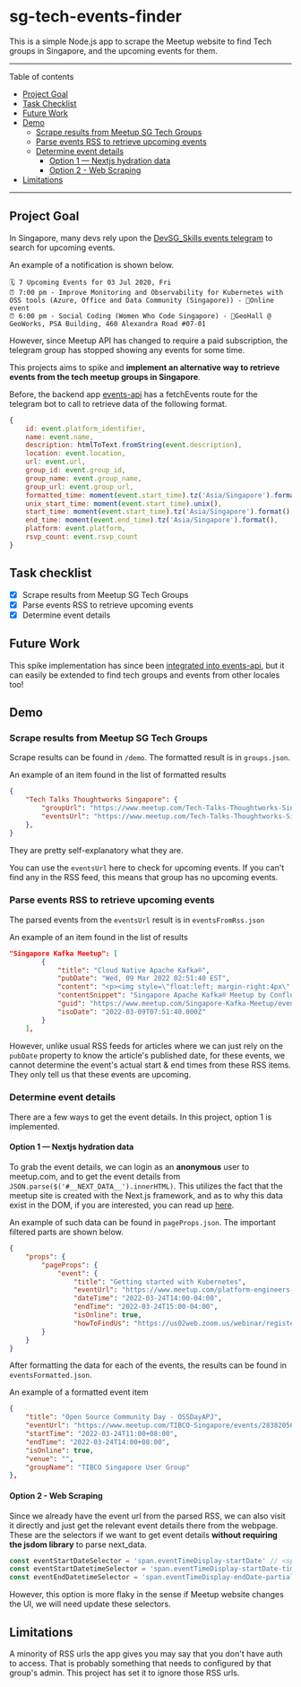 <!-- omit in toc -->
# sg-tech-events-finder

This is a simple Node.js app to scrape the Meetup website to find Tech groups in Singapore, and the upcoming events for them. 

---

Table of contents

- [Project Goal](#project-goal)
- [Task Checklist](#task-checklist)
- [Future Work](#future-work)
- [Demo](#demo)
  - [Scrape results from Meetup SG Tech Groups](#scrape-results-from-meetup-sg-tech-groups)
  - [Parse events RSS to retrieve upcoming events](#parse-events-rss-to-retrieve-upcoming-events)
  - [Determine event details](#determine-event-details)
    - [Option 1 — Nextjs hydration data](#option-1--nextjs-hydration-data)
    - [Option 2 - Web Scraping](#option-2---web-scraping)
- [Limitations](#limitations)

---

## Project Goal

In Singapore, many devs rely upon the [DevSG_Skills events telegram](https://t.me/joinchat/BGedIEXk14wejiRXgH7BGw) to search for upcoming events. 

An example of a notification is shown below.

```
🗓 7 Upcoming Events for 03 Jul 2020, Fri 
⏰ 7:00 pm - Improve Monitoring and Observability for Kubernetes with OSS tools (Azure, Office and Data Community (Singapore)) - 📍Online event
⏰ 6:00 pm - Social Coding (Women Who Code Singapore) - 📍GeoHall @ GeoWorks, PSA Building, 460 Alexandra Road #07-01
```

However, since Meetup API has changed to require a paid subscription, the telegram group has stopped showing any events for some time. 

This projects aims to spike and **implement an alternative way to retrieve events from the tech meetup groups in Singapore**.

Before, the backend app [events-api](https://github.com/engineersftw/events-api) has a fetchEvents route for the telegram bot to call to retrieve data of the following format.

```js
{
    id: event.platform_identifier,
    name: event.name,
    description: htmlToText.fromString(event.description),
    location: event.location,
    url: event.url,
    group_id: event.group_id,
    group_name: event.group_name,
    group_url: event.group_url,
    formatted_time: moment(event.start_time).tz('Asia/Singapore').format('DD MMM YYYY, ddd, h:mm a'),
    unix_start_time: moment(event.start_time).unix(),
    start_time: moment(event.start_time).tz('Asia/Singapore').format(),
    end_time: moment(event.end_time).tz('Asia/Singapore').format(),
    platform: event.platform,
    rsvp_count: event.rsvp_count
}
```

## Task checklist

- [x] Scrape results from Meetup SG Tech Groups
- [x] Parse events RSS to retrieve upcoming events
- [x] Determine event details

## Future Work

This spike implementation has since been [integrated into events-api](https://github.com/engineersftw/events-api/pull/68), but it can easily be extended to find tech groups and events from other locales too!

## Demo

### Scrape results from Meetup SG Tech Groups

Scrape results can be found in `/demo`. The formatted result is in `groups.json`.

An example of an item found in the list of formatted results

```json
{
    "Tech Talks Thoughtworks Singapore": {
        "groupUrl": "https://www.meetup.com/Tech-Talks-Thoughtworks-Singapore",
        "eventsUrl": "https://www.meetup.com/Tech-Talks-Thoughtworks-Singapore/events/rss"
    },
}
```

They are pretty self-explanatory what they are.

You can use the `eventsUrl` here to check for upcoming events. If you can't find any in the RSS feed, this means that group has no upcoming events.

### Parse events RSS to retrieve upcoming events

The parsed events from the `eventsUrl` result is in `eventsFromRss.json` 

An example of an item found in the list of results 

```json
"Singapore Kafka Meetup": [
        {
            "title": "Cloud Native Apache Kafka®",
            "pubDate": "Wed, 09 Mar 2022 02:51:40 EST",
            "content": "<p><img style=\"float:left; margin-right:4px\" src=\"https://secure.meetupstatic.com/photos/event/6/b/f/1/event_465087633.jpeg\" alt=\"photo\" class=\"photo\" />Singapore Apache Kafka® Meetup by Confluent</p> <p><p>Hello Streamers!</p> <p>Our friends from Serverless Singapore will be hosting this fun and informative meetup!</p> <p>**RSVP and check the link below for more information:**<br/><a href=\"https://www.meetup.com/Serverless-Singapore/events/284319391/\" class=\"linkified\"><a href=\"https://www.meetup.com/Serverless-Singapore/events/284319391/\">https://www.meetup.co...</a></a></p> <p>Find information about upcoming meetups and tons of content from past Apache Kafka® Meetups all over the world:<br/>(<a href=\"https://cnfl.io/meetup-hub\" class=\"linkified\"><a href=\"https://cnfl.io/meetup-hub\">https://cnfl.io/meetup...</a></a>)</p> <p>\\-\\-\\-\\-\\-<br/>Speaker:<br/>Mark Teehan, Principal Solutions Engineer, Confluent</p> <p>Bio:<br/>Mark Teehan is a systems engineer at Confluent in Singapore. In his day-to-day work, Mark engages with organisations that are interested in event streaming, real-time ETL, or anything related to running Apache Kafka systems. Interest in Apache Kafka spans banks, telcos, airlines, digital natives, government departments, insurance, and manufacturing.</p> <p>Talk:<br/>Cloud Native Apache Kafka®</p> <p>Abstract:<br/>Mark will talk about the lessons learned by the Confluent Cloud engineering team from making Apache Kafka serverless as well as deployment decisions to run mission critical Confluent Cloud clusters on any of the major cloud providers in Singapore (or elsewhere).</p> <p>\\-\\-\\-\\-<br/>If you would like to speak or host our next event please let us know! community@(<a href=\"https://confluent.io/\" class=\"linkified\"><a href=\"https://confluent.io/\">https://confluent.io/...</a></a>)</p> </p> <p>Singapore,    - Singapore</p> <p>Thursday, March 17 at 7:00 PM</p> <p>1</p> <p>https://www.meetup.com/Singapore-Kafka-Meetup/events/284501917/</p> ",
            "contentSnippet": "Singapore Apache Kafka® Meetup by Confluent\n \nHello Streamers!\n Our friends from Serverless Singapore will be hosting this fun and informative meetup!\n **RSVP and check the link below for more information:**\nhttps://www.meetup.co...\n Find information about upcoming meetups and tons of content from past Apache Kafka® Meetups all over the world:\n(https://cnfl.io/meetup...)\n \\-\\-\\-\\-\\-\nSpeaker:\nMark Teehan, Principal Solutions Engineer, Confluent\n Bio:\nMark Teehan is a systems engineer at Confluent in Singapore. In his day-to-day work, Mark engages with organisations that are interested in event streaming, real-time ETL, or anything related to running Apache Kafka systems. Interest in Apache Kafka spans banks, telcos, airlines, digital natives, government departments, insurance, and manufacturing.\n Talk:\nCloud Native Apache Kafka®\n Abstract:\nMark will talk about the lessons learned by the Confluent Cloud engineering team from making Apache Kafka serverless as well as deployment decisions to run mission critical Confluent Cloud clusters on any of the major cloud providers in Singapore (or elsewhere).\n \\-\\-\\-\\-\nIf you would like to speak or host our next event please let us know! community@(https://confluent.io/...)\n  \nSingapore,    - Singapore\n Thursday, March 17 at 7:00 PM\n 1\n https://www.meetup.com/Singapore-Kafka-Meetup/events/284501917/",
            "guid": "https://www.meetup.com/Singapore-Kafka-Meetup/events/284501917/",
            "isoDate": "2022-03-09T07:51:40.000Z"
        }
    ],
```

However, unlike usual RSS feeds for articles where we can just rely on the `pubDate` property to know the article's published date, for these events, we cannot determine the event's actual start & end times from these RSS items. They only tell us that these events are upcoming.

### Determine event details

There are a few ways to get the event details. In this project, option 1 is implemented.

#### Option 1 — Nextjs hydration data

To grab the event details, we can login as an **anonymous** user to meetup.com, and to get the event details from `JSON.parse($('#__NEXT_DATA__').innerHTML)`. This utilizes the fact that the meetup site is created with the Next.js framework, and as to why this data exist in the DOM, if you are interested, you can read up [here](https://github.com/vercel/next.js/discussions/15117#:~:text=With%20__NEXT_DATA__%20%2C%20all,a%20performance%20issue%20or%20not.).

An example of such data can be found in `pageProps.json`. The important filtered parts are shown below.

```json
{
    "props": {
        "pageProps": {
            "event": {
                "title": "Getting started with Kubernetes",
                "eventUrl": "https://www.meetup.com/platform-engineers-nyc/events/284092401",
                "dateTime": "2022-03-24T14:00-04:00",
                "endTime": "2022-03-24T15:00-04:00",
                "isOnline": true,
                "howToFindUs": "https://us02web.zoom.us/webinar/register/6316451792552/WN_2Bzx5STATuaM-iBZEZvE5w",
        }
    }
}
```

After formatting the data for each of the events, the results can be found in `eventsFormatted.json`.

An example of a formatted event item

```json
{
    "title": "Open Source Community Day - OSSDayAPJ",
    "eventUrl": "https://www.meetup.com/TIBCO-Singapore/events/283820568",
    "startTime": "2022-03-24T11:00+08:00",
    "endTime": "2022-03-24T14:00+08:00",
    "isOnline": true,
    "venue": "",
    "groupName": "TIBCO Singapore User Group"
},
```

#### Option 2 - Web Scraping

Since we already have the event url from the parsed RSS, we can also visit it directly and just get the relevant event details there from the webpage. These are the selectors if we want to get event details **without requiring the jsdom library** to parse next_data.

```js
const eventStartDateSelector = 'span.eventTimeDisplay-startDate' // <span>Thursday, March 17, 2022</span>
const eventStartDatetimeSelector = 'span.eventTimeDisplay-startDate-time' // <span class="eventTimeDisplay-endDate-partialTime"><span>7:00 PM</span></span>
const eventEndDatetimeSelector = 'span.eventTimeDisplay-endDate-partialTime' // <span class="eventTimeDisplay-endDate-partialTime"><span>8:00 PM</span><span> SST</span></span>
```

However, this option is more flaky in the sense if Meetup website changes the UI, we will need update these selectors.

## Limitations

A minority of RSS urls the app gives you may say that you don't have auth to access. That is probably something that needs to configured by that group's admin. This project has set it to ignore those RSS urls.
